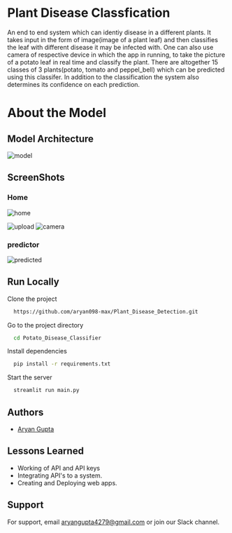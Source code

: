 # Plant Disease Classfication

An end to end system which can identiy disease in a different plants. It takes input in the form of image(image of a plant leaf) and then classifies the leaf with different disease it may be infected with. One can also use camera of respective device in which the app in running, to take the picture of a potato leaf in real time and classify the plant. There are altogether 15 classes of 3 plants(potato, tomato and peppel_bell) which can be predicted using this classifer. In addition to the classification the system also determines its confidence on each prediction.

# About the Model
## Model Architecture
![model](https://user-images.githubusercontent.com/66490787/219868725-9701133d-2f97-4fac-8f8b-c6108811dbdf.jpg)





## ScreenShots
### Home 
![home](https://github.com/user-attachments/assets/b1134920-806d-4fa0-9ffc-ad41354f3c87)

![upload](https://github.com/user-attachments/assets/fb7cbaa0-cb69-4d6e-ad2f-60910de41d0f)
![camera](https://github.com/user-attachments/assets/ed89f002-7ae3-4b0b-8d03-62d9d6846ab3)

### predictor
![predicted](https://github.com/user-attachments/assets/100dde2d-c782-4652-93ec-4c0d68de8cb5)



## Run Locally

Clone the project

```bash
  https://github.com/aryan098-max/Plant_Disease_Detection.git
```

Go to the project directory

```bash
  cd Potato_Disease_Classifier
```

Install dependencies

```bash
  pip install -r requirements.txt
```

Start the server

```bash
  streamlit run main.py
```


## Authors

- [Aryan Gupta](https://www.linkedin.com/in/aryan-gupta02/)




## Lessons Learned

- Working of API and API keys
- Integrating API's to a system.
- Creating and Deploying web apps.

## Support

For support, email aryangupta4279@gmail.com or join our Slack channel.
